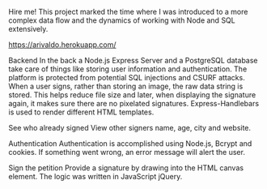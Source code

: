 Hire me! This project marked the time where I was introduced to a more complex data flow and the dynamics of working with Node and SQL extensively.

https://arivaldo.herokuapp.com/

Backend
In the back a Node.js Express Server and a PostgreSQL database take care of things like storing user information and authentication. The platform is protected from potential SQL injections and CSURF attacks. When a user signs, rather than storing an image, the raw data string is stored. This helps reduce file size and later, when displaying the signature again, it makes sure there are no pixelated signatures. Express-Handlebars is used to render different HTML templates.

See who already signed
View other signers name, age, city and website.

Authentication
Authentication is accomplished using Node.js, Bcrypt and cookies.
If something went wrong, an error message will alert the user.

Sign the petition
Provide a signature by drawing into the HTML canvas element. The logic was written in JavaScript jQuery.
